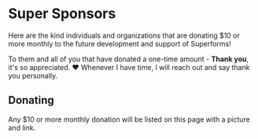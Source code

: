 <script lang="ts">
  import Head from '$lib/Head.svelte'
  import Sponsor from '$lib/sponsoring/Sponsor.svelte'
  import Message from '$lib/sponsoring/Message.svelte'
  import Sponsors from './Sponsors.svelte'
</script>

<Message />

<Head title="Super Sponsors" />

# Super Sponsors

Here are the kind individuals and organizations that are donating $10 or more monthly to the future development and support of Superforms!

<Sponsors />

To them and all of you that have donated a one-time amount - **Thank you**, it's so appreciated. ❤️ Whenever I have time, I will reach out and say thank you personally.

## Donating

<Sponsor />

Any $10 or more monthly donation will be listed on this page with a picture and link.
